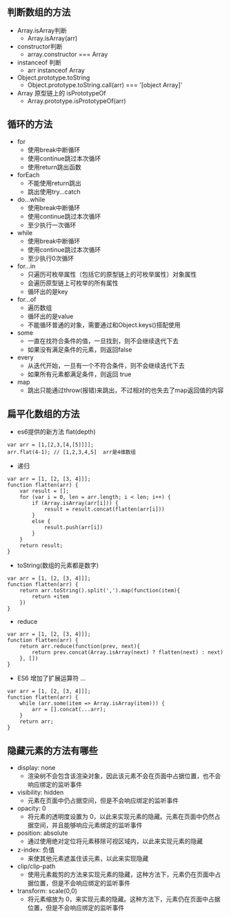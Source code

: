 ## 判断数组的方法

- Array.isArray判断
    - Array.isArray(arr)
- constructor判断
    - array.constructor === Array
- instanceof 判断
    - arr instanceof Array
- Object.prototype.toString
    - Object.prototype.toString.call(arr) === '[object Array]'
- Array 原型链上的 isPrototypeOf
    - Array.prototype.isPrototypeOf(arr)

## 循环的方法

- for
    - 使用break中断循环
    - 使用continue跳过本次循环
    - 使用return跳出函数
- forEach
    - 不能使用return跳出
    - 跳出使用try...catch
- do...while
    - 使用break中断循环
    - 使用continue跳过本次循环
    - 至少执行一次循环
- while
    - 使用break中断循环
    - 使用continue跳过本次循环
    - 至少执行0次循环
- for...in
    - 只遍历可枚举属性（包括它的原型链上的可枚举属性）对象属性
    - 会遍历原型链上可枚举的所有属性
    - 循环出的是key
- for...of
    - 遍历数组
    - 循环出的是value
    - 不能循环普通的对象，需要通过和Object.keys()搭配使用
- some
    - 一直在找符合条件的值，一旦找到，则不会继续迭代下去
    - 如果没有满足条件的元素，则返回false
- every
    - 从迭代开始，一旦有一个不符合条件，则不会继续迭代下去
    - 如果所有元素都满足条件，则返回 true
- map
    - 跳出只能通过throw(报错)来跳出，不过相对的也失去了map返回值的内容

## 扁平化数组的方法

- es6提供的新方法 flat(depth)
```
var arr = [1,[2,3,[4,[5]]]];
arr.flat(4-1); // [1,2,3,4,5]  arr是4维数组
```
- 递归
```
var arr = [1, [2, [3, 4]]];
function flatten(arr) {
    var result = [];
    for (var i = 0, len = arr.length; i < len; i++) {
        if (Array.isArray(arr[i])) {
            result = result.concat(flatten(arr[i]))
        }
        else {
            result.push(arr[i])
        }
    }
    return result;
}
```
- toString(数组的元素都是数字)
```
var arr = [1, [2, [3, 4]]];
function flatten(arr) {
    return arr.toString().split(',').map(function(item){
        return +item
    })
}
```
- reduce
```
var arr = [1, [2, [3, 4]]];
function flatten(arr) {
    return arr.reduce(function(prev, next){
        return prev.concat(Array.isArray(next) ? flatten(next) : next)
    }, [])
}
```
- ES6 增加了扩展运算符 ...
```
var arr = [1, [2, [3, 4]]];
function flatten(arr) {
    while (arr.some(item => Array.isArray(item))) {
        arr = [].concat(...arr);
    }
    return arr;
}
```






## 隐藏元素的方法有哪些

- display: none
    - 渲染树不会包含该渲染对象，因此该元素不会在页面中占据位置，也不会响应绑定的监听事件
- visibility: hidden
    - 元素在页面中仍占据空间，但是不会响应绑定的监听事件
- opacity: 0
    - 将元素的透明度设置为 0，以此来实现元素的隐藏。元素在页面中仍然占据空间，并且能够响应元素绑定的监听事件
- position: absolute
    - 通过使用绝对定位将元素移除可视区域内，以此来实现元素的隐藏
- z-index: 负值
    - 来使其他元素遮盖住该元素，以此来实现隐藏
- clip/clip-path
    - 使用元素裁剪的方法来实现元素的隐藏，这种方法下，元素仍在页面中占据位置，但是不会响应绑定的监听事件
- transform: scale(0,0)
    - 将元素缩放为 0，来实现元素的隐藏。这种方法下，元素仍在页面中占据位置，但是不会响应绑定的监听事件

## 

